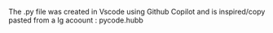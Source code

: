 The .py file was created in Vscode using Github Copilot and is inspired/copy pasted from a Ig acoount : pycode.hubb
